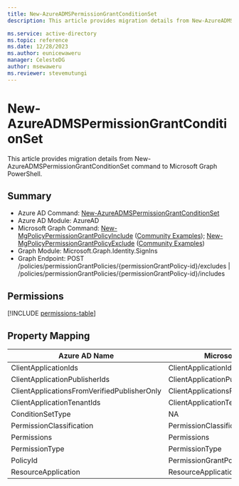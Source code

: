 ```yaml
---
title: New-AzureADMSPermissionGrantConditionSet
description: This article provides migration details from New-AzureADMSPermissionGrantConditionSet command to Microsoft Graph PowerShell.

ms.service: active-directory
ms.topic: reference
ms.date: 12/28/2023
ms.author: eunicewaweru
manager: CelesteDG
author: msewaweru
ms.reviewer: stevemutungi
---
```


# New-AzureADMSPermissionGrantConditionSet

This article provides migration details from New-AzureADMSPermissionGrantConditionSet command to Microsoft Graph PowerShell.

## Summary

+ Azure AD Command: [New-AzureADMSPermissionGrantConditionSet](/powershell/module/azuread/new-azureadmsnamedlocationpolicy)
+ Azure AD Module: AzureAD
+ Microsoft Graph Command: [New-MgPolicyPermissionGrantPolicyInclude](/powershell/module/microsoft.graph.identity.signins/new-mgpolicypermissiongrantpolicyinclude) ([Community Examples](https://github.com/orgs/msgraph/discussions?discussions_q=New-MgPolicyPermissionGrantPolicyInclude)); [New-MgPolicyPermissionGrantPolicyExclude](/powershell/module/microsoft.graph.identity.signins/new-mgpolicypermissiongrantpolicyexclude) ([Community Examples](https://github.com/orgs/msgraph/discussions?discussions_q=New-MgPolicyPermissionGrantPolicyExclude))
+ Graph Module: Microsoft.Graph.Identity.SignIns
+ Graph Endpoint: POST /policies/permissionGrantPolicies/{permissionGrantPolicy-id}/excludes | /policies/permissionGrantPolicies/{permissionGrantPolicy-id}/includes

## Permissions

[!INCLUDE [permissions-table](~/graphref/api-reference/v1.0/includes/permissions/permissiongrantpolicy-post-excludes-permissions.md)]

## Property Mapping

|Azure AD Name|Microsoft Graph Name|
|---|---|
|ClientApplicationIds|ClientApplicationIds|
|ClientApplicationPublisherIds|ClientApplicationPublisherIds|
|ClientApplicationsFromVerifiedPublisherOnly|ClientApplicationsFromVerifiedPublisherOnly|
|ClientApplicationTenantIds|ClientApplicationTenantIds|
|ConditionSetType|NA|
|PermissionClassification|PermissionClassification|
|Permissions|Permissions|
|PermissionType|PermissionType|
|PolicyId|PermissionGrantPolicyId|
|ResourceApplication|ResourceApplication|